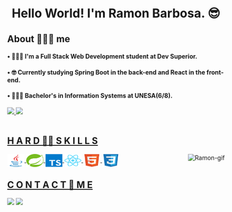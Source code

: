 <h1 align="center">Hello World! I'm Ramon Barbosa. 😎</h1>
<h2>About 🙆🏽‍♂️  me</h2> 

<h4> • 👨🏽‍💻 I'm a Full Stack Web Development student at Dev Superior.</h4>
<h4> • 🤓 Currently studying Spring Boot in the back-end and React in the front-end.</h4>
<h4> • 👨🏽‍🎓 Bachelor's in Information Systems at UNESA(6/8).</h4>

<div>
  <a href="https://github.com/ramonfbarbosa">
  <img height="160em" src="https://github-readme-stats.vercel.app/api?username=ramonfbarbosa&show_icons=true&theme=dracula&include_all_commits=true&count_private=true"/>
  <img height="160em" src="https://github-readme-stats.vercel.app/api/top-langs/?username=ramonfbarbosa&layout=compact&langs_count=7&theme=dracula"/>
</div>
  
<div style="display: inline_block"><br>
  <h2>H A R D 💪🏽 S K I L L S</H2>
    <img align="center" alt="Ramon-Java" height="30" width="40" src="https://raw.githubusercontent.com/devicons/devicon/master/icons/java/java-original.svg">
    <img align="center" alt="Ramon-Spring" height="30" width="40" src="https://raw.githubusercontent.com/devicons/devicon/master/icons/spring/spring-original.svg">
    <img align="center" alt="Ramon-Ts" height="30" width="40" src="https://raw.githubusercontent.com/devicons/devicon/master/icons/typescript/typescript-plain.svg">
    <img align="center" alt="Ramon-React" height="30" width="40" src="https://raw.githubusercontent.com/devicons/devicon/master/icons/react/react-original.svg">
    <img align="center" alt="Ramon-HTML" height="30" width="40" src="https://raw.githubusercontent.com/devicons/devicon/master/icons/html5/html5-original.svg">
    <img align="center" alt="Ramon-CSS" height="30" width="40" src="https://raw.githubusercontent.com/devicons/devicon/master/icons/css3/css3-original.svg">
    <img align="right" alt="Ramon-gif" src="https://pa1.narvii.com/6335/64478afd1e93c8b94effc49c9d25f09c4e60b009_128.gif">
</div>
 
<div> 
  <h2>C O N T A C T 📱 M E</h2>
  <a href = "mailto:ramonmfb777@gmail.com"><img src="https://img.shields.io/badge/Gmail-D14836?style=for-the-badge&logo=gmail&logoColor=white" target="_blank"></a>
  <a href="https://www.linkedin.com/in/ramonfbarbosa" target="_blank"><img src="https://img.shields.io/badge/-LinkedIn-%230077B5?style=for-the-badge&logo=linkedin&logoColor=white" target="_blank"></a> 
 
</div>
